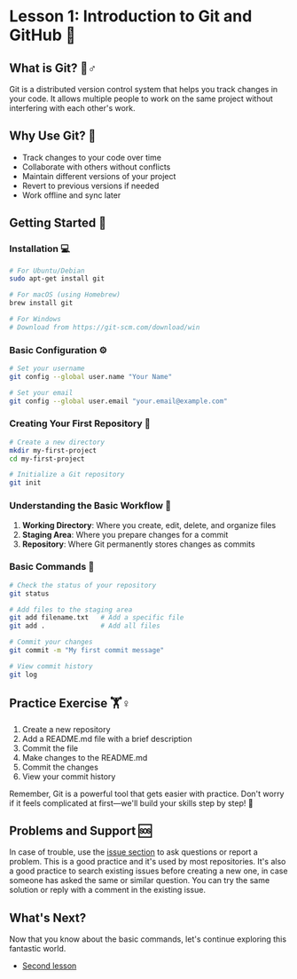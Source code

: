 # Lesson 1: Introduction to Git and GitHub 👋

## What is Git? 🤷♂️
Git is a distributed version control system that helps you track changes in your code. It allows multiple people to work on the same project without interfering with each other's work.

## Why Use Git? 🎯
- Track changes to your code over time
- Collaborate with others without conflicts
- Maintain different versions of your project
- Revert to previous versions if needed
- Work offline and sync later

## Getting Started 🚀

### Installation 💻
```bash
# For Ubuntu/Debian
sudo apt-get install git

# For macOS (using Homebrew)
brew install git

# For Windows
# Download from https://git-scm.com/download/win
```

### Basic Configuration ⚙️
```bash
# Set your username
git config --global user.name "Your Name"

# Set your email
git config --global user.email "your.email@example.com"
```

### Creating Your First Repository 📁
```bash
# Create a new directory
mkdir my-first-project
cd my-first-project

# Initialize a Git repository
git init
```

### Understanding the Basic Workflow 🔄

1. **Working Directory**: Where you create, edit, delete, and organize files
2. **Staging Area**: Where you prepare changes for a commit
3. **Repository**: Where Git permanently stores changes as commits

### Basic Commands 📝

```bash
# Check the status of your repository
git status

# Add files to the staging area
git add filename.txt   # Add a specific file
git add .              # Add all files

# Commit your changes
git commit -m "My first commit message"

# View commit history
git log
```

## Practice Exercise 🏋️♀️
1. Create a new repository
2. Add a README.md file with a brief description
3. Commit the file
4. Make changes to the README.md
5. Commit the changes
6. View your commit history

Remember, Git is a powerful tool that gets easier with practice. Don't worry if it feels complicated at first—we'll build your skills step by step! 🌱

## Problems and Support 🆘

In case of trouble, use the [issue section](https://github.com/your-username/git-sensei/issues) to ask questions or report a problem. This is a good practice and it's used by most repositories. It's also a good practice to search existing issues before creating a new one, in case someone has asked the same or similar question. You can try the same solution or reply with a comment in the existing issue.

## What's Next?

Now that you know about the basic commands, let's continue exploring this fantastic world.

- [Second lesson](./LESSON_TWO.md)
